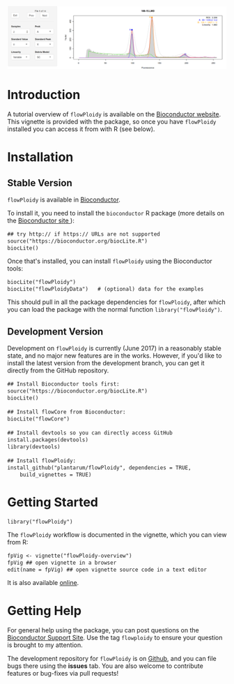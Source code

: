 ![](vignettes/gs_browse1.png)

# Introduction
A tutorial overview of `flowPloidy` is available on
the
[Bioconductor website](http://bioconductor.org/packages/release/bioc/vignettes/flowPloidy/inst/doc/flowPloidy-gettingStarted.html).
This vignette is provided with the package, so once you have `flowPloidy`
installed you can access it from with R (see below).

# Installation

## Stable Version

`flowPloidy` is available in [Bioconductor](https://bioconductor.org).

To install it, you need to install the `bioconductor` R package (more
details on the [Bioconductor site ](http://bioconductor.org/install/)):

```{r}
## try http:// if https:// URLs are not supported
source("https://bioconductor.org/biocLite.R")
biocLite()
```

Once that's installed, you can install `flowPloidy` using the Bioconductor
tools:

```{r}
biocLite("flowPloidy")
biocLite("flowPloidyData")   # (optional) data for the examples
```

This should pull in all the package dependencies for `flowPloidy`, after
which you can load the package with the normal function
`library("flowPloidy")`.

## Development Version

Development on `flowPloidy` is currently (June 2017) in a reasonably stable
state, and no major new features are in the works. However, if you'd like
to install the latest version from the development branch, you can get it
directly from the GitHub repository.

```{r}
## Install Bioconductor tools first:
source("https://bioconductor.org/biocLite.R")
biocLite()

## Install flowCore from Bioconductor:
biocLite("flowCore")

## Install devtools so you can directly access GitHub
install.packages(devtools)
library(devtools)

## Install flowPloidy:
install_github("plantarum/flowPloidy", dependencies = TRUE, 
    build_vignettes = TRUE)
```

# Getting Started

```{r}
library("flowPloidy")
```

The `flowPloidy` workflow is documented in the vignette, which you can view
from R:

```{r}
fpVig <- vignette("flowPloidy-overview")
fpVig ## open vignette in a browser
edit(name = fpVig) ## open vignette source code in a text editor
```

It is also available [online](http://bioconductor.org/packages/release/bioc/vignettes/flowPloidy/inst/doc/flowPloidy-gettingStarted.html).

# Getting Help
For general help using the package, you can post questions on
the [Bioconductor Support Site](https://support.bioconductor.org/). Use the
tag `flowploidy` to ensure your question is brought to my attention.

The development repository for `flowPloidy` is
on [Github](https://github.com/plantarum/flowPloidy), and you can file bugs
there using the **issues** tab. You are also welcome to contribute features
or bug-fixes via pull requests!
